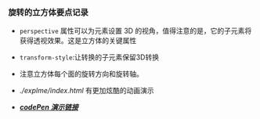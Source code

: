 ### 旋转的立方体要点记录

- `perspective` 属性可以为元素设置 3D 的视角，值得注意的是，它的子元素将获得透视效果。这是立方体的关键属性

- `transform-style`:让转换的子元素保留3D转换

- 注意立方体每个面的旋转方向和旋转轴。

- *./explme/index.html* 有更加炫酷的动画演示

- ***[codePen 演示链接](https://codepen.io/hexagoncircle/pen/MWwjpYY)***